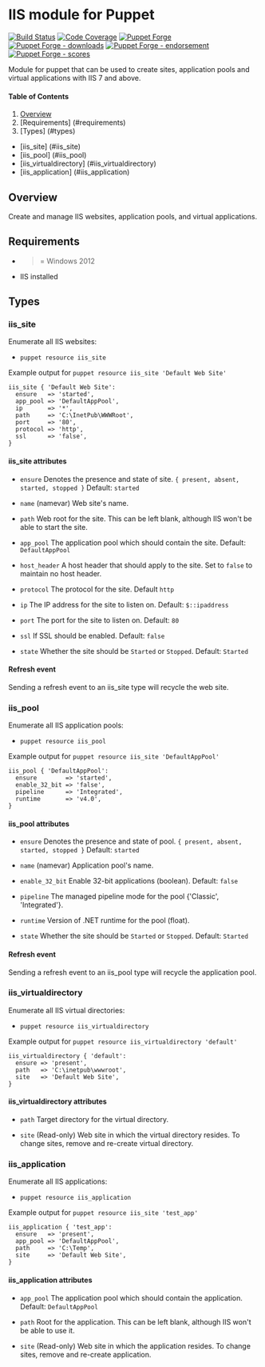 # IIS module for Puppet

[![Build Status](https://travis-ci.org/voxpupuli/puppet-iis.png?branch=master)](https://travis-ci.org/voxpupuli/puppet-iis)
[![Code Coverage](https://coveralls.io/repos/github/voxpupuli/puppet-iis/badge.svg?branch=master)](https://coveralls.io/github/voxpupuli/puppet-iis)
[![Puppet Forge](https://img.shields.io/puppetforge/v/puppet/iis.svg)](https://forge.puppetlabs.com/puppet/iis)
[![Puppet Forge - downloads](https://img.shields.io/puppetforge/dt/puppet/iis.svg)](https://forge.puppetlabs.com/puppet/iis)
[![Puppet Forge - endorsement](https://img.shields.io/puppetforge/e/puppet/iis.svg)](https://forge.puppetlabs.com/puppet/iis)
[![Puppet Forge - scores](https://img.shields.io/puppetforge/f/puppet/iis.svg)](https://forge.puppetlabs.com/puppet/iis)

Module for puppet that can be used to create sites, application pools and
virtual applications with IIS 7 and above.

#### Table of Contents

1. [Overview](#overview)
1. [Requirements] (#requirements)
1. [Types] (#types)
  * [iis_site] (#iis_site)
  * [iis_pool] (#iis_pool)
  * [iis_virtualdirectory] (#iis_virtualdirectory)
  * [iis_application] (#iis_application)

## Overview

Create and manage IIS websites, application pools, and virtual applications.

## Requirements

- >= Windows 2012
- IIS installed

## Types

### iis_site

Enumerate all IIS websites:

* `puppet resource iis_site`

Example output for `puppet resource iis_site 'Default Web Site'`

```puppet
iis_site { 'Default Web Site':
  ensure   => 'started',
  app_pool => 'DefaultAppPool',
  ip       => '*',
  path     => 'C:\InetPub\WWWRoot',
  port     => '80',
  protocol => 'http',
  ssl      => 'false',
}
```

#### iis_site attributes

* `ensure` Denotes the presence and state of site. `{ present, absent, started,
  stopped }` Default: `started`

* `name` (namevar) Web site's name.

* `path` Web root for the site.  This can be left blank, although IIS won't
  be able to start the site.

* `app_pool` The application pool which should contain the site. Default: `DefaultAppPool`

* `host_header` A host header that should apply to the site. Set to `false` to
  maintain no host header.

* `protocol` The protocol for the site. Default `http`

* `ip` The IP address for the site to listen on. Default: `$::ipaddress`

* `port` The port for the site to listen on. Default: `80`

* `ssl` If SSL should be enabled. Default: `false`

* `state` Whether the site should be `Started` or `Stopped`.  Default: `Started`

#### Refresh event

Sending a refresh event to an iis_site type will recycle the web site.

### iis_pool

Enumerate all IIS application pools:

* `puppet resource iis_pool`

Example output for `puppet resource iis_site 'DefaultAppPool'`

```puppet
iis_pool { 'DefaultAppPool':
  ensure        => 'started',
  enable_32_bit => 'false',
  pipeline      => 'Integrated',
  runtime       => 'v4.0',
}
```

#### iis_pool attributes

* `ensure` Denotes the presence and state of pool. `{ present, absent, started,
  stopped }` Default: `started`

* `name` (namevar) Application pool's name.

* `enable_32_bit` Enable 32-bit applications (boolean). Default: `false`

* `pipeline` The managed pipeline mode for the pool {'Classic', 'Integrated'}.

* `runtime` Version of .NET runtime for the pool (float).

* `state` Whether the site should be `Started` or `Stopped`.  Default: `Started`

#### Refresh event

Sending a refresh event to an iis_pool type will recycle the application pool.

### iis_virtualdirectory

Enumerate all IIS virtual directories:

* `puppet resource iis_virtualdirectory`

Example output for `puppet resource iis_virtualdirectory 'default'`

```puppet
iis_virtualdirectory { 'default':
  ensure => 'present',
  path   => 'C:\inetpub\wwwroot',
  site   => 'Default Web Site',
}
```

#### iis_virtualdirectory attributes

* `path` Target directory for the virtual directory.

* `site` (Read-only) Web site in which the virtual directory resides. To change
  sites, remove and re-create virtual directory.

### iis_application

Enumerate all IIS applications:

* `puppet resource iis_application`

Example output for `puppet resource iis_site 'test_app'`

```puppet
iis_application { 'test_app':
  ensure   => 'present',
  app_pool => 'DefaultAppPool',
  path     => 'C:\Temp',
  site     => 'Default Web Site',
}
```

#### iis_application attributes

* `app_pool` The application pool which should contain the application. Default:
  `DefaultAppPool`

* `path` Root for the application.  This can be left blank, although IIS won't
  be able to use it.

* `site` (Read-only) Web site in which the application resides. To change sites,
  remove and re-create application.
